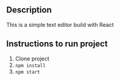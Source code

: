 ## Description

This is a simple text editor build with React

## Instructions to run project
1. Clone project
2. `npm install`
3. `npm start`
